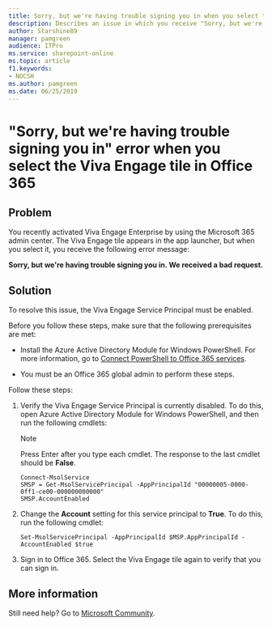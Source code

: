 ```yaml
---
title: Sorry, but we're having trouble signing you in when you select the Viva Engage tile in Office 365
description: Describes an issue in which you receive "Sorry, but we're having trouble signing you in" error when you select the Viva Engage tile in Office 365.
author: Starshine89
manager: pamgreen
audience: ITPro
ms.service: sharepoint-online
ms.topic: article
f1.keywords:
- NOCSH
ms.author: pamgreen
ms.date: 06/25/2019
---
```


# "Sorry, but we're having trouble signing you in" error when you select the Viva Engage tile in Office 365

## Problem

You recently activated Viva Engage Enterprise by using the Microsoft 365 admin center. The Viva Engage tile appears in the app launcher, but when you select it, you receive the following error message:

**Sorry, but we're having trouble signing you in. We received a bad request.**

## Solution

To resolve this issue, the Viva Engage Service Principal must be enabled.

Before you follow these steps, make sure that the following prerequisites are met:

- Install the Azure Active Directory Module for Windows PowerShell. For more information, go to [Connect PowerShell to Office 365 services](/microsoft-365/enterprise/connect-to-microsoft-365-powershell).

- You must be an Office 365 global admin to perform these steps.

Follow these steps:

1. Verify the Viva Engage Service Principal is currently disabled. To do this, open Azure Active Directory Module for Windows PowerShell, and then run the following cmdlets:

   > [!NOTE]
   > Press Enter after you type each cmdlet. The response to the last cmdlet should be **False**.

   ```
   Connect-MsolService
   SMSP = Get-MsolServicePrincipal -AppPrincipalId "00000005-0000-0ff1-ce00-000000000000"
   SMSP.AccountEnabled
   ```

2. Change the **Account** setting for this service principal to **True**. To do this, run the following cmdlet:

   ```
   Set-MsolServicePrincipal -AppPrincipalId $MSP.AppPrincipalId -AccountEnabled $true
   ```

3. Sign in to Office 365. Select the Viva Engage tile again to verify that you can sign in.

## More information

Still need help? Go to [Microsoft Community](https://answers.microsoft.com).
